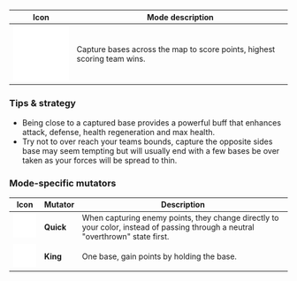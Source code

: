 
| Icon | Mode description |
|-|-|
| <img src="images/modes/defend.png" width="128px"/> | Capture bases across the map to score points, highest scoring team wins. |

### Tips & strategy

-   Being close to a captured base provides a powerful buff that enhances attack, defense, health regeneration and max health.
-   Try not to over reach your teams bounds, capture the opposite sides base may seem tempting but will usually end with a few bases be over taken as your forces will be spread to thin.

### Mode-specific mutators

| Icon | Mutator | Description |
|-|-|-|
| <img src="images/modes/defendquick.png" width="64px"/> | **Quick** |  When capturing enemy points, they change directly to your color, instead of passing through a neutral "overthrown" state first. |
| <img src="images/modes/defendking.png" width="64px"/>  | **King** | One base, gain points by holding the base. |
